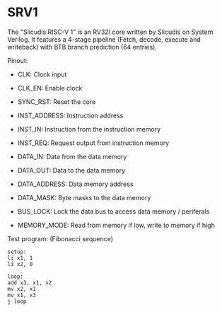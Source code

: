 # SRV1
The "Slicudis RISC-V 1" is an RV32I core written by Slicudis on System Verilog. It features a 4-stage pipeline (Fetch, decode, execute and writeback) with BTB branch prediction (64 entries).

Pinout:
- CLK: Clock input
- CLK_EN: Enable clock
- SYNC_RST: Reset the core

- INST_ADDRESS: Instruction address
- INST_IN: Instruction from the instruction memory
- INST_REQ: Request output from instruction memory

- DATA_IN: Data from the data memory
- DATA_OUT: Data to the data memory
- DATA_ADDRESS: Data memory address
- DATA_MASK: Byte masks to the data memory
- BUS_LOCK: Lock the data bus to access data memory / periferals
- MEMORY_MODE: Read from memory if low, write to memory if high


Test program: (Fibonacci sequence)
```
setup:
li x1, 1
li x2, 0

loop:
add x3, x1, x2
mv x2, x1
mv x1, x3
j loop
```
